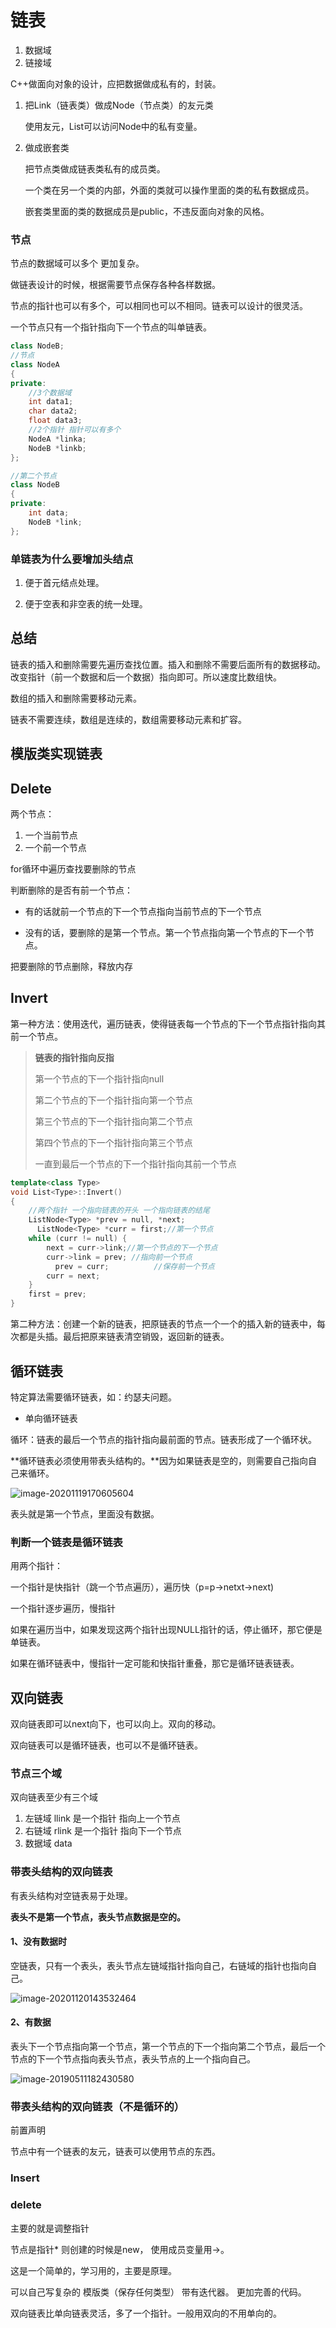 # 链表

1. 数据域
2. 链接域

C++做面向对象的设计，应把数据做成私有的，封装。

1. 把Link（链表类）做成Node（节点类）的友元类

   使用友元，List可以访问Node中的私有变量。

2. 做成嵌套类

   把节点类做成链表类私有的成员类。

   一个类在另一个类的内部，外面的类就可以操作里面的类的私有数据成员。

   嵌套类里面的类的数据成员是public，不违反面向对象的风格。

### 节点

节点的数据域可以多个 更加复杂。

做链表设计的时候，根据需要节点保存各种各样数据。

节点的指针也可以有多个，可以相同也可以不相同。链表可以设计的很灵活。

一个节点只有一个指针指向下一个节点的叫单链表。

```c++
class NodeB;
//节点
class NodeA
{
private:
    //3个数据域
    int data1;
    char data2;
    float data3;
    //2个指针 指针可以有多个
    NodeA *linka;
    NodeB *linkb;
};

//第二个节点
class NodeB
{
private:
    int data;
    NodeB *link;
};
```

### 单链表为什么要增加头结点

1. 便于⾸元结点处理。

2. 便于空表和⾮空表的统⼀处理。

## 总结

链表的插入和删除需要先遍历查找位置。插入和删除不需要后面所有的数据移动。改变指针（前一个数据和后一个数据）指向即可。所以速度比数组快。

数组的插入和删除需要移动元素。

链表不需要连续，数组是连续的，数组需要移动元素和扩容。

## 模版类实现链表

## Delete

两个节点：

1. 一个当前节点 
2. 一个前一个节点

for循环中遍历查找要删除的节点

判断删除的是否有前一个节点：

- 有的话就前一个节点的下一个节点指向当前节点的下一个节点

- 没有的话，要删除的是第一个节点。第一个节点指向第一个节点的下一个节点。

把要删除的节点删除，释放内存

## Invert

第一种方法：使用迭代，遍历链表，使得链表每一个节点的下一个节点指针指向其前一个节点。

>**链表的指针指向反指**
>
>第一个节点的下一个指针指向null
>
>第二个节点的下一个指针指向第一个节点
>
>第三个节点的下一个指针指向第二个节点
>
>第四个节点的下一个指针指向第三个节点
>
>一直到最后一个节点的下一个指针指向其前一个节点

```c++
template<class Type>
void List<Type>::Invert()
{
    //两个指针 一个指向链表的开头 一个指向链表的结尾
    ListNode<Type> *prev = null, *next;
	  ListNode<Type> *curr = first;//第一个节点
    while (curr != null) {
        next = curr->link;//第一个节点的下一个节点
        curr->link = prev; //指向前一个节点
	      prev = curr;			//保存前一个节点
        curr = next;
    }
    first = prev;
}
```

第二种方法：创建一个新的链表，把原链表的节点一个一个的插入新的链表中，每次都是头插。最后把原来链表清空销毁，返回新的链表。

## 循环链表

特定算法需要循环链表，如：约瑟夫问题。

- 单向循环链表

循环：链表的最后一个节点的指针指向最前面的节点。链表形成了一个循环状。

**循环链表必须使用带表头结构的。**因为如果链表是空的，则需要自己指向自己来循环。

![image-20201119170605604](assets/image-20201119170605604.png)

表头就是第一个节点，里面没有数据。

### 判断一个链表是循环链表

用两个指针：

一个指针是快指针（跳一个节点遍历），遍历快（p=p->netxt->next)

一个指针逐步遍历，慢指针

如果在遍历当中，如果发现这两个指针出现NULL指针的话，停止循环，那它便是单链表。

如果在循环链表中，慢指针一定可能和快指针重叠，那它是循环链表链表。

## 双向链表

双向链表即可以next向下，也可以向上。双向的移动。

双向链表可以是循环链表，也可以不是循环链表。

### 节点三个域

双向链表至少有三个域

1. 左链域 llink  是一个指针 指向上一个节点
2. 右链域 rlink  是一个指针 指向下一个节点
3. 数据域 data

### 带表头结构的双向链表

有表头结构对空链表易于处理。

**表头不是第一个节点，表头节点数据是空的。**

#### 1、没有数据时

空链表，只有一个表头，表头节点左链域指针指向自己，右链域的指针也指向自己。

![image-20201120143532464](assets/image-20201120143532464.png)

#### 2、有数据

表头下一个节点指向第一个节点，第一个节点的下一个指向第二个节点，最后一个节点的下一个节点指向表头节点，表头节点的上一个指向自己。

![image-20190511182430580](assets/image-20190511182430580.png)

### 带表头结构的双向链表（不是循环的）

前置声明

节点中有一个链表的友元，链表可以使用节点的东西。

### Insert

### delete

主要的就是调整指针

节点是指针* 则创建的时候是new， 使用成员变量用->。

这是一个简单的，学习用的，主要是原理。

可以自己写复杂的  模版类（保存任何类型） 带有迭代器。 更加完善的代码。

双向链表比单向链表灵活，多了一个指针。一般用双向的不用单向的。
